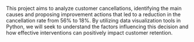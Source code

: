 This project aims to analyze customer cancellations, identifying the main causes and proposing improvement actions that led to a reduction in the cancellation rate from 56% to 18%. By utilizing data visualization tools in Python, we will seek to understand the factors influencing this decision and how effective interventions can positively impact customer retention.
